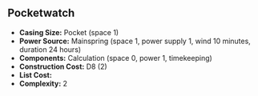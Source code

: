 ## Pocketwatch

- **Casing Size:** Pocket (space 1)
- **Power Source:** Mainspring (space 1, power supply 1, wind 10 minutes, duration 24 hours)
- **Components:** Calculation (space 0, power 1, timekeeping)
- **Construction Cost:** D8 (2)
- **List Cost:** 
- **Complexity:** 2

